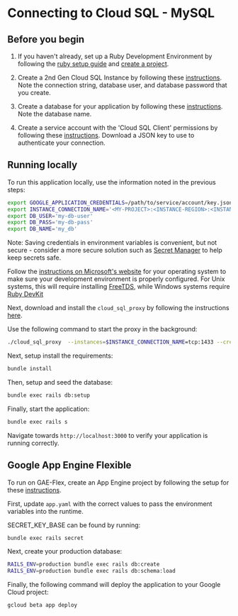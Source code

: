 # Connecting to Cloud SQL - MySQL

## Before you begin

1. If you haven't already, set up a Ruby Development Environment by following the [ruby setup guide](https://cloud.google.com/ruby/docs/setup) and 
[create a project](https://cloud.google.com/resource-manager/docs/creating-managing-projects#creating_a_project).

1. Create a 2nd Gen Cloud SQL Instance by following these 
[instructions](https://cloud.google.com/sql/docs/mysql/create-instance). Note the connection string,
database user, and database password that you create.

1. Create a database for your application by following these 
[instructions](https://cloud.google.com/sql/docs/mysql/create-manage-databases). Note the database
name. 

1. Create a service account with the 'Cloud SQL Client' permissions by following these 
[instructions](https://cloud.google.com/sql/docs/mysql/connect-external-app#4_if_required_by_your_authentication_method_create_a_service_account).
Download a JSON key to use to authenticate your connection. 



## Running locally

To run this application locally, use the information noted in the previous steps:
```bash
export GOOGLE_APPLICATION_CREDENTIALS=/path/to/service/account/key.json
export INSTANCE_CONNECTION_NAME='<MY-PROJECT>:<INSTANCE-REGION>:<INSTANCE-NAME>'
export DB_USER='my-db-user'
export DB_PASS='my-db-pass'
export DB_NAME='my_db'
```
Note: Saving credentials in environment variables is convenient, but not secure - consider a more
secure solution such as [Secret Manager](https://cloud.google.com/secret-manager/docs/overview) to help keep secrets safe.

Follow the [instructions on Microsoft's website](https://docs.microsoft.com/en-us/sql/connect/ruby/step-1-configure-development-environment-for-ruby-development?view=sql-server-ver15) for your operating system to make sure your development environment is properly configured. For Unix systems, this will require installing [FreeTDS](https://www.freetds.org/index.html), while Windows systems require [Ruby DevKit](https://rubyinstaller.org/downloads/)

Next, download and install the `cloud_sql_proxy` by
following the instructions
[here](https://cloud.google.com/sql/docs/sqlserver/authorize-proxy#installing_the).

Use the following command to start the proxy in the
background:
```bash
./cloud_sql_proxy  --instances=$INSTANCE_CONNECTION_NAME=tcp:1433 --credential_file=$GOOGLE_APPLICATION_CREDENTIALS
```

Next, setup install the requirements:
```bash
bundle install
```

Then, setup and seed the database:
```bash
bundle exec rails db:setup 
```

Finally, start the application:
```bash
bundle exec rails s
```

Navigate towards `http://localhost:3000` to verify your application is running correctly.

## Google App Engine Flexible

To run on GAE-Flex, create an App Engine project by following the setup for these 
[instructions](https://cloud.google.com/appengine/docs/flexible/ruby/quickstart).

First, update `app.yaml` with the correct values to pass the environment 
variables into the runtime.

SECRET_KEY_BASE can be found by running:
```bash
bundle exec rails secret
```

Next, create your production database:
```bash
RAILS_ENV=production bundle exec rails db:create
RAILS_ENV=production bundle exec rails db:schema:load
```

Finally, the following command will deploy the application to your Google Cloud project:
```bash
gcloud beta app deploy
```
